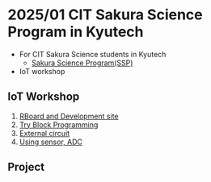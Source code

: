 # 2025/01 CIT Sakura Science Program in Kyutech

- For CIT Sakura Science students in Kyutech
    - [Sakura Science Program(SSP)](https://ssp.jst.go.jp/)
- IoT workshop

## IoT Workshop

1. [RBoard and Development site](./setup.md)
1. [Try Block Programming](./1st_program.md)
1. [External circuit](./2nd_circuit.md)
1. [Using sensor, ADC](./4th_sensor.md)

<!--
1. [PWM](./3rd_pwm.md)
1. [Using sensor, ADC](./4th_sensor.md)
1. [Make a sound](./5th_sound.md)
1. [Temperature sensor](./6th_sensor.md)
-->

## Project
